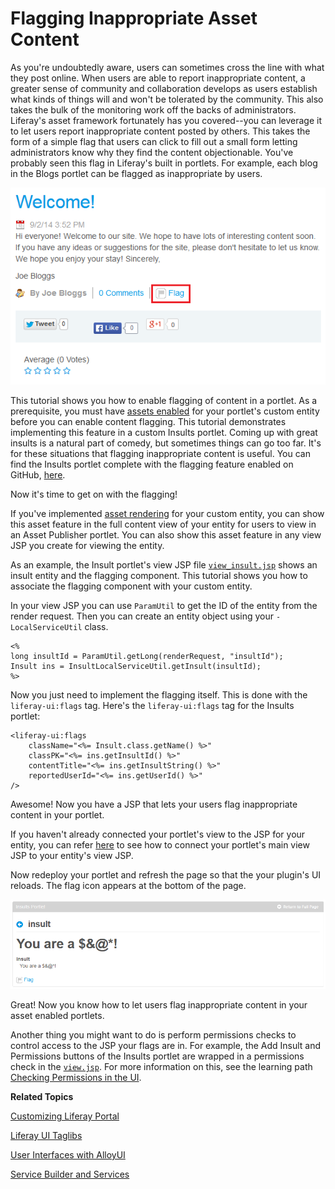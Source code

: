 # Flagging Inappropriate Asset Content [](id=flagging-inappropriate-asset-content)

<!--
Testing Notes:

The starting example portlet for this tutorial is at ...
liferay-docs\develop\tutorials\tutorials-sdk-6.2-ga3\portlets\asset-framework-asset-enable-insults-portlet

On completing this tutorial, the example portlet looks like the portlet at ...
liferay-docs\develop\tutorials\tutorials-sdk-6.2-ga3\portlets\asset-framework-end-insults-portlet

Make sure to read their README files.
-->

As you're undoubtedly aware, users can sometimes cross the line with what they 
post online. When users are able to report inappropriate content, a greater 
sense of community and collaboration develops as users establish what kinds of 
things will and won't be tolerated by the community. This also takes the bulk of 
the monitoring work off the backs of administrators. Liferay's asset framework 
fortunately has you covered--you can leverage it to let users report 
inappropriate content posted by others. This takes the form of a simple flag 
that users can click to fill out a small form letting administrators know why 
they find the content objectionable. You've probably seen this flag in Liferay's 
built in portlets. For example, each blog in the Blogs portlet can be flagged as 
inappropriate by users.

![Figure 1: Flags for letting users mark objectionable content are enabled in the built in Blogs portlet](../../images/asset-fw-flags-blog.png)

This tutorial shows you how to enable flagging of content in a portlet. As a 
prerequisite, you must have [assets enabled](/develop/tutorials/-/knowledge_base/6-2/adding-updating-and-deleting-assets-for-custom-entities)
for your portlet's custom entity before you can enable content flagging. This
tutorial demonstrates implementing this feature in a custom Insults portlet.
Coming up with great insults is a natural part of comedy, but sometimes things
can go too far. It's for these situations that flagging inappropriate content is
useful. You can find the Insults portlet complete with the flagging feature
enabled on GitHub, [here](https://github.com/liferay/liferay-docs/tree/assetfw-tutorials/develop/tutorials/code/asset-framework/social-bookmarks/end).

Now it's time to get on with the flagging!

If you've implemented [asset rendering](/develop/learning-paths/-/knowledge_base/6-2/implementing-asset-renderers)
for your custom entity, you can show this asset feature in the full content view
of your entity for users to view in an Asset Publisher portlet. You can also
show this asset feature in any view JSP you create for viewing the entity.  

As an example, the Insult portlet's view JSP file [`view_insult.jsp`](https://github.com/jhinkey/liferay-docs/blob/asset-fw-tutorials/develop/tutorials/tutorials-sdk-6.2-ga3/portlets/asset-framework-end-insults-portlet/docroot/html/insult/view_insult.jsp)
shows an insult entity and the flagging component. This tutorial shows you how
to associate the flagging component with your custom entity.

In your view JSP you can use `ParamUtil` to get the ID of the entity from the
render request. Then you can create an entity object using your
`-LocalServiceUtil` class. 

    <%
    long insultId = ParamUtil.getLong(renderRequest, "insultId");
    Insult ins = InsultLocalServiceUtil.getInsult(insultId);
    %>
    
Now you just need to implement the flagging itself. This is done with the 
`liferay-ui:flags` tag. Here's the `liferay-ui:flags` tag for the Insults 
portlet:

    <liferay-ui:flags
        className="<%= Insult.class.getName() %>"
        classPK="<%= ins.getInsultId() %>"
        contentTitle="<%= ins.getInsultString() %>"
        reportedUserId="<%= ins.getUserId() %>"
    />

Awesome! Now you have a JSP that lets your users flag inappropriate content in 
your portlet. 

If you haven't already connected your portlet's view to the JSP for your entity,
you can refer [here](/develop/tutorials/-/knowledge_base/6-2/relating-assets#creating-a-url-to-your-new-jsp)
to see how to connect your portlet's main view JSP to your entity's view JSP.

Now redeploy your portlet and refresh the page so that the your plugin's UI
reloads. The flag icon appears at the bottom of the page.

![Figure 3: Users can now flag content in your portlet as inappropriate.](../../images/asset-fw-flags.png)

Great! Now you know how to let users flag inappropriate content in your asset 
enabled portlets. 

Another thing you might want to do is perform permissions checks to control 
access to the JSP your flags are in. For example, the Add Insult and Permissions 
buttons of the Insults portlet are wrapped in a permissions check in the 
[`view.jsp`](https://github.com/jhinkey/liferay-docs/blob/asset-fw-tutorials/develop/tutorials/tutorials-sdk-6.2-ga3/portlets/asset-framework-end-insults-portlet/docroot/html/insult/view.jsp).
For more information on this, see the learning path [Checking Permissions in the UI](/learning-paths/-/knowledge_base/6-2/checking-for-permissions-in-the-ui).

**Related Topics**

[Customizing Liferay Portal](/tutorials/-/knowledge_base/6-2/customizing-liferay-portal)

[Liferay UI Taglibs](/tutorials/-/knowledge_base/6-2/liferay-ui-taglibs)

[User Interfaces with AlloyUI](/tutorials/-/knowledge_base/6-2/alloyui)

[Service Builder and Services](/tutorials/-/knowledge_base/6-2/service-builder)
